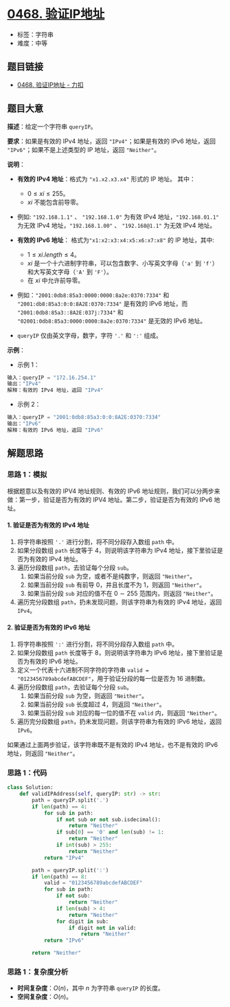 # [0468. 验证IP地址](https://leetcode.cn/problems/validate-ip-address/)

- 标签：字符串
- 难度：中等

## 题目链接

- [0468. 验证IP地址 - 力扣](https://leetcode.cn/problems/validate-ip-address/)

## 题目大意

**描述**：给定一个字符串 `queryIP`。

**要求**：如果是有效的 IPv4 地址，返回 `"IPv4"`；如果是有效的 IPv6 地址，返回 `"IPv6"`；如果不是上述类型的 IP 地址，返回 `"Neither"`。

**说明**：

- **有效的 IPv4 地址**：格式为 `"x1.x2.x3.x4"` 形式的 IP 地址。 其中：
  -  $0 \le xi \le 255$。
  - $xi$ 不能包含前导零。

- 例如: `"192.168.1.1"` 、 `"192.168.1.0"` 为有效 IPv4 地址，`"192.168.01.1"` 为无效 IPv4 地址，`"192.168.1.00"` 、 `"192.168@1.1"` 为无效 IPv4 地址。
- **有效的 IPv6 地址**： 格式为`"x1:x2:x3:x4:x5:x6:x7:x8"` 的 IP 地址，其中:
  - $1 \le xi.length \le 4$。
  - $xi$ 是一个十六进制字符串，可以包含数字、小写英文字母（`'a'` 到 `'f'`）和大写英文字母（`'A'` 到 `'F'`）。
  - 在 $xi$ 中允许前导零。
- 例如：`"2001:0db8:85a3:0000:0000:8a2e:0370:7334"` 和 `"2001:db8:85a3:0:0:8A2E:0370:7334"` 是有效的 IPv6 地址，而 `"2001:0db8:85a3::8A2E:037j:7334"` 和 `"02001:0db8:85a3:0000:0000:8a2e:0370:7334"` 是无效的 IPv6 地址。
- `queryIP` 仅由英文字母，数字，字符 `'.'` 和 `':'` 组成。

**示例**：

- 示例 1：

```python
输入：queryIP = "172.16.254.1"
输出："IPv4"
解释：有效的 IPv4 地址，返回 "IPv4"
```

- 示例 2：

```python
输入：queryIP = "2001:0db8:85a3:0:0:8A2E:0370:7334"
输出："IPv6"
解释：有效的 IPv6 地址，返回 "IPv6"
```

## 解题思路

### 思路 1：模拟

根据题意以及有效的 IPV4 地址规则、有效的 IPv6 地址规则，我们可以分两步来做：第一步，验证是否为有效的 IPV4 地址。第二步，验证是否为有效的 IPv6 地址。

#### 1. 验证是否为有效的 IPv4 地址

1. 将字符串按照 `'.'` 进行分割，将不同分段存入数组 `path` 中。
2. 如果分段数组 `path` 长度等于 $4$，则说明该字符串为 IPv4 地址，接下里验证是否为有效的 IPv4 地址。
3. 遍历分段数组 `path`，去验证每个分段 `sub`。
   1. 如果当前分段 `sub` 为空，或者不是纯数字，则返回 `"Neither"`。
   2. 如果当前分段 `sub` 有前导 $0$，并且长度不为 $1$，则返回 `"Neither"`。
   3. 如果当前分段 `sub` 对应的值不在 $0 \sim 255$ 范围内，则返回 `"Neither"`。
4. 遍历完分段数组 `path`，扔未发现问题，则该字符串为有效的 IPv4 地址，返回 `IPv4`。

#### 2. 验证是否为有效的 IPv6 地址

1. 将字符串按照 `':'` 进行分割，将不同分段存入数组 `path` 中。
2. 如果分段数组 `path` 长度等于 $8$，则说明该字符串为 IPv6 地址，接下里验证是否为有效的 IPv6 地址。
3. 定义一个代表十六进制不同字符的字符串 `valid = "0123456789abcdefABCDEF"`，用于验证分段的每一位是否为 $16$ 进制数。
4. 遍历分段数组 `path`，去验证每个分段 `sub`。
   1. 如果当前分段 `sub` 为空，则返回 `"Neither"`。
   2. 如果当前分段 `sub` 长度超过 $4$，则返回 `"Neither"`。
   3. 如果当前分段 `sub` 对应的每一位的值不在 `valid` 内，则返回 `"Neither"`。
5. 遍历完分段数组 `path`，扔未发现问题，则该字符串为有效的 IPv6 地址，返回 `IPv6`。

如果通过上面两步验证，该字符串既不是有效的 IPv4 地址，也不是有效的 IPv6 地址，则返回 `"Neither"`。

### 思路 1：代码

```python
class Solution:
    def validIPAddress(self, queryIP: str) -> str:
        path = queryIP.split('.')
        if len(path) == 4:
            for sub in path:
                if not sub or not sub.isdecimal():
                    return "Neither"
                if sub[0] == '0' and len(sub) != 1:
                    return "Neither"
                if int(sub) > 255:
                    return "Neither"
            return "IPv4"

        path = queryIP.split(':')
        if len(path) == 8:
            valid = "0123456789abcdefABCDEF"
            for sub in path:
                if not sub:
                    return "Neither"
                if len(sub) > 4:
                    return "Neither"
                for digit in sub:
                    if digit not in valid:
                        return "Neither"
            return "IPv6"

        return "Neither"
```

### 思路 1：复杂度分析

- **时间复杂度**：$O(n)$，其中 $n$ 为字符串 `queryIP` 的长度。
- **空间复杂度**：$O(n)$。
